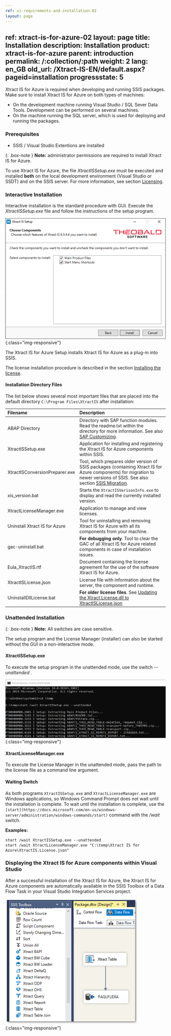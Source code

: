 ```yaml
---
ref: xi-requirements-and-installation-02
layout: page
---
```

ref: xtract-is-for-azure-02
layout: page
title: Installation
description: Installation
product: xtract-is-for-azure
parent: introduction
permalink: /:collection/:path
weight: 2
lang: en_GB
old_url: /Xtract-IS-EN/default.aspx?pageid=installation
progressstate: 5
---

Xtract IS for Azure is required when developing and running SSIS packages. 
Make sure to install Xtract IS for Azure on both types of machines:
- On the development machine running Visual Studio / SQL Sever Data Tools. Development can be performed on several machines.
- On the machine running the SQL server, which is used for deploying and running the packages.


### Prerequisites

- SSIS / Visual Studio Extentions are installed

{: .box-note }
**Note:** administrator permissions are required to install Xtract IS for Azure.

To use Xtract IS for Azure, the file *XtractISSetup.exe* must be executed and installed **both** on the local development environment (Visual Studio or SSDT) and on the SSIS server. For more information, see section [Licensing](./installing-the-license).



### Interactive Installation

Interactive installation is the standard procedure with GUI. Execute the *XtractISSetup.exe* file and follow the instructions of the setup program.

![XIS_Setup](/img/content/xis/xis_setup-exe.png){:class="img-responsive"}

The Xtract IS for Azure Setup installs Xtract IS for Azure as a plug-in into SSIS.

The license installation procedure is described in the section [Installing the license](./installing-the-license#installing-the-xtract-is-for-azure-license---xtractislicensejson).


#### Installation Directory Files
The list below shows several most important files that are placed into the default directory ``C:\Program Files\XtractIS`` after installation:

|Filename | Description |
|:----|:---|
| ABAP Directory | Directory with SAP function modules. Read the readme.txt within the directory for more information. See also [SAP Customizing](../sap-customizing). |
| XtractISSetup.exe | Application for installing and registering the Xtract IS for Azure components within SSIS.|
|XtractISConversionPreparer.exe| Tool, which prepares older version of SSIS packages (containing Xtract IS for Azure components) for migration to newer versions of SSIS. See also section [SSIS Migration](./ssis-migration).|
| xis_version.bat | Starts the `XtractISVerisonInfo.exe` to display and read the currently installed version.|
| XtractLicenseManager.exe | Application to manage and view licenses.|
| Uninstall Xtract IS for Azure| Tool for uninstalling and removing Xtract IS for Azure with all its components from your machine. |
| gac-uninstall.bat | **For debugging only**. Tool to clear the GAC of all Xtract IS for Azure related components in case of installation issues.|
| Eula_XtractIS.rtf | Document containing the license agreement for the use of the software Xtract IS for Azure.|
| XtractISLicense.json | License file with information about the server, the component and runtime. |
| UninstallDllLicense.bat| **For older license files**. See [Updating the Xtract.License.dll to XtractISLicense.json](./installing-the-license#updating-the-xtractlicensedll-to-xtractislicensejson)|



### Unattended Installation

{: .box-note }
**Note:** All switches are case sensitive.

The setup program and the License Manager (installer) can also be started without the GUI in a non-interactive mode.

#### XtractISSetup.exe
To execute the setup program in the unattended mode, use the switch *--unattended* . <br>

![XIS_Setup-unattended](/img/content/xis/cmd-unattended-switch.png){:class="img-responsive"}

#### XtractLicenseManager.exe
To execute the License Manager in the unattended mode, pass the path to the license file as a command line argument.


#### Waiting Switch

As both programs `XtractISSetup.exe` and `XtractLicenseManager.exe` are Windows applications, so Windows Command Prompt does not wait until the installation is complete. 
To wait until the installation is complete, use the `[start](https://docs.microsoft.com/en-us/windows-server/administration/windows-commands/start)` command with the */wait* switch. 

**Examples:**
```
start /wait XtractISSetup.exe --unattended
start /wait XtractLicenseManager.exe "C:\temp\Xtract IS for Azure\XtractIS.License.json"

```


### Displaying the Xtract IS for Azure components within Visual Studio
After a successful installation of the Xtract IS for Azure, the Xtract IS for Azure components are automatically available in the SSIS Toolbox of a Data Flow Task in your Visual Studio Integration Services project.

![XIS_SSIS_Toolbox](/img/content/XIS_SSIS_Toolbox.png){:class="img-responsive"}

<!---{: .box-warning }
**Warning! Xtract IS for Azure components not visible**<br> With the current version of the SSDT for VS 2015, *SQL Server vNext* or *SQL Server 2017* are selected by default as the target environment for the deployment network of SSIS projects.  With this setting, the Xtract IS for Azure components are not visible in the SSIS toolbox. <br> Change the target environment for the deployment to SQL Server 2016 to display the Xtract IS for Azure components in the toolbox.

![XIS_deployment_target_version_vNext](/img/content/VS_Deployment_Target.png){:class="img-responsive"}--->
